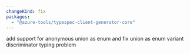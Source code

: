 ```yaml
---
changeKind: fix
packages:
  - "@azure-tools/typespec-client-generator-core"
---
```


add support for anonymous union as enum and fix union as enum variant discriminator typing problem